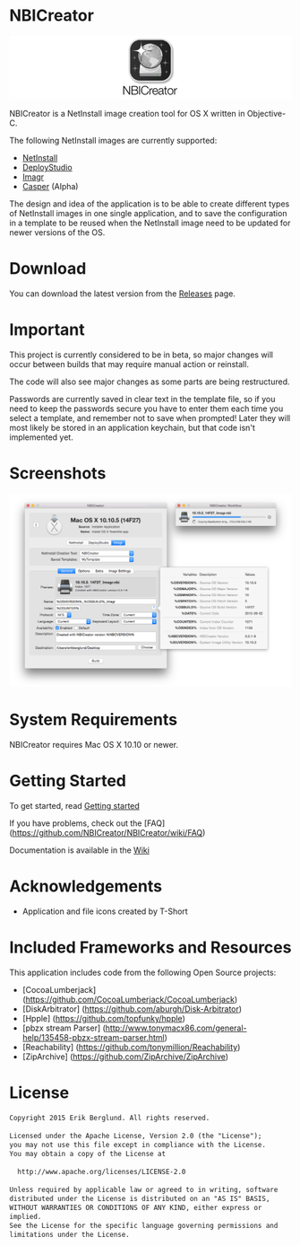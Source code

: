 # NBICreator

[![NBICreator](https://raw.githubusercontent.com/NBICreator/NBICreatorResources/master/Icons/NBICreatorIconGitHubBanner_text.png)](https://github.com/NBICreator/NBICreator/releases)

NBICreator is a NetInstall image creation tool for OS X written in Objective-C.

The following NetInstall images are currently supported:
* [NetInstall](https://github.com/NBICreator/NBICreator/wiki/NetInstall)
* [DeployStudio](https://github.com/NBICreator/NBICreator/wiki/DeployStudio)
* [Imagr](https://github.com/NBICreator/NBICreator/wiki/Imagr)
* [Casper](https://github.com/NBICreator/NBICreator/wiki/Casper) (Alpha)

The design and idea of the application is to be able to create different types of NetInstall images in one single application, and to save the configuration in a template to be reused when the NetInstall image need to be updated for newer versions of the OS.

# Download

You can download the latest version from the [Releases](https://github.com/NBICreator/NBICreator/releases) page.

# Important

This project is currently considered to be in beta, so major changes will occur between builds that may require manual action or reinstall.

The code will also see major changes as some parts are being restructured.

Passwords are currently saved in clear text in the template file, so if you need to keep the passwords secure you have to enter them each time you select a template, and remember not to save when prompted! Later they will most likely be stored in an application keychain, but that code isn't implemented yet.

# Screenshots

![NBICreator Main Window](https://raw.githubusercontent.com/NBICreator/NBICreatorResources/master/Screenshots/NBICreatorScreenshot_ReadMe.png)

# System Requirements

NBICreator requires Mac OS X 10.10 or newer.

# Getting Started

To get started, read [Getting started](https://github.com/NBICreator/NBICreator/wiki/Getting-started)

If you have problems, check out the [FAQ] (https://github.com/NBICreator/NBICreator/wiki/FAQ)

Documentation is available in the [Wiki](https://github.com/NBICreator/NBICreator/wiki)

# Acknowledgements
* Application and file icons created by T-Short

# Included Frameworks and Resources
This application includes code from the following Open Source projects:
* [CocoaLumberjack] (https://github.com/CocoaLumberjack/CocoaLumberjack)
* [DiskArbitrator] (https://github.com/aburgh/Disk-Arbitrator)
* [Hpple] (https://github.com/topfunky/hpple)
* [pbzx stream Parser] (http://www.tonymacx86.com/general-help/135458-pbzx-stream-parser.html)
* [Reachability] (https://github.com/tonymillion/Reachability)
* [ZipArchive] (https://github.com/ZipArchive/ZipArchive)

# License
    Copyright 2015 Erik Berglund. All rights reserved.
    
    Licensed under the Apache License, Version 2.0 (the "License");
    you may not use this file except in compliance with the License.
    You may obtain a copy of the License at
    
      http://www.apache.org/licenses/LICENSE-2.0
    
    Unless required by applicable law or agreed to in writing, software
    distributed under the License is distributed on an "AS IS" BASIS,
    WITHOUT WARRANTIES OR CONDITIONS OF ANY KIND, either express or implied.
    See the License for the specific language governing permissions and
    limitations under the License.
